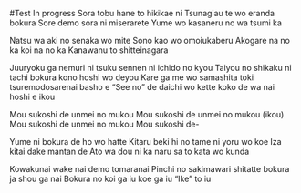 #Test In progress
Sora tobu hane to hikikae ni
Tsunagiau te wo eranda bokura
Sore demo sora ni miserarete
Yume wo kasaneru no wa tsumi ka

Natsu wa aki no senaka wo mite
Sono kao wo omoiukaberu
Akogare na no ka koi na no ka
Kanawanu to shitteinagara

Juuryoku ga nemuri ni tsuku sennen ni ichido no kyou
Taiyou no shikaku ni tachi bokura kono hoshi wo deyou
Kare ga me wo samashita toki tsuremodosarenai basho e
“See no” de daichi wo kette koko de wa nai hoshi e ikou

Mou sukoshi de unmei no mukou
Mou sukoshi de unmei no mukou (ikou)
Mou sukoshi de unmei no mukou
Mou sukoshi de-

Yume ni bokura de ho wo hatte
Kitaru beki hi no tame ni yoru wo koe
Iza kitai dake mantan de
Ato wa dou ni ka naru sa to kata wo kunda

Kowakunai wake nai demo tomaranai
Pinchi no sakimawari shitatte bokura ja shou ga nai
Bokura no koi ga iu koe ga iu
“Ike” to iu 
